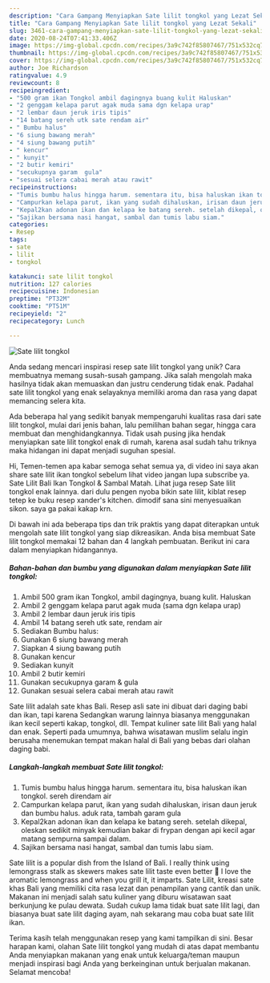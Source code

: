```yaml
---
description: "Cara Gampang Menyiapkan Sate lilit tongkol yang Lezat Sekali"
title: "Cara Gampang Menyiapkan Sate lilit tongkol yang Lezat Sekali"
slug: 3461-cara-gampang-menyiapkan-sate-lilit-tongkol-yang-lezat-sekali
date: 2020-08-24T07:41:33.406Z
image: https://img-global.cpcdn.com/recipes/3a9c742f85807467/751x532cq70/sate-lilit-tongkol-foto-resep-utama.jpg
thumbnail: https://img-global.cpcdn.com/recipes/3a9c742f85807467/751x532cq70/sate-lilit-tongkol-foto-resep-utama.jpg
cover: https://img-global.cpcdn.com/recipes/3a9c742f85807467/751x532cq70/sate-lilit-tongkol-foto-resep-utama.jpg
author: Joe Richardson
ratingvalue: 4.9
reviewcount: 8
recipeingredient:
- "500 gram ikan Tongkol ambil dagingnya buang kulit Haluskan"
- "2 genggam kelapa parut agak muda sama dgn kelapa urap"
- "2 lembar daun jeruk iris tipis"
- "14 batang sereh utk sate rendam air"
- " Bumbu halus"
- "6 siung bawang merah"
- "4 siung bawang putih"
- " kencur"
- " kunyit"
- "2 butir kemiri"
- "secukupnya garam  gula"
- "sesuai selera cabai merah atau rawit"
recipeinstructions:
- "Tumis bumbu halus hingga harum. sementara itu, bisa haluskan ikan tongkol. sereh direndam air"
- "Campurkan kelapa parut, ikan yang sudah dihaluskan, irisan daun jeruk dan bumbu halus. aduk rata, tambah garam gula"
- "Kepal2kan adonan ikan dan kelapa ke batang sereh. setelah dikepal, oleskan sedikit minyak kemudian bakar di frypan dengan api kecil agar matang sempurna sampai dalam."
- "Sajikan bersama nasi hangat, sambal dan tumis labu siam."
categories:
- Resep
tags:
- sate
- lilit
- tongkol

katakunci: sate lilit tongkol 
nutrition: 127 calories
recipecuisine: Indonesian
preptime: "PT32M"
cooktime: "PT51M"
recipeyield: "2"
recipecategory: Lunch

---
```



![Sate lilit tongkol](https://img-global.cpcdn.com/recipes/3a9c742f85807467/751x532cq70/sate-lilit-tongkol-foto-resep-utama.jpg)

Anda sedang mencari inspirasi resep sate lilit tongkol yang unik? Cara membuatnya memang susah-susah gampang. Jika salah mengolah maka hasilnya tidak akan memuaskan dan justru cenderung tidak enak. Padahal sate lilit tongkol yang enak selayaknya memiliki aroma dan rasa yang dapat memancing selera kita.

Ada beberapa hal yang sedikit banyak mempengaruhi kualitas rasa dari sate lilit tongkol, mulai dari jenis bahan, lalu pemilihan bahan segar, hingga cara membuat dan menghidangkannya. Tidak usah pusing jika hendak menyiapkan sate lilit tongkol enak di rumah, karena asal sudah tahu triknya maka hidangan ini dapat menjadi suguhan spesial.

Hi, Temen-temen apa kabar semoga sehat semua ya, di video ini saya akan share sate lilit ikan tongkol sebelum lihat video jangan lupa subscribe ya. Sate Lilit Bali Ikan Tongkol &amp; Sambal Matah. Lihat juga resep Sate lilit tongkol enak lainnya. dari dulu pengen nyoba bikin sate lilit, kiblat resep tetep ke buku resep xander&#39;s kitchen. dimodif sana sini menyesuaikan sikon. saya ga pakai kakap krn.


Di bawah ini ada beberapa tips dan trik praktis yang dapat diterapkan untuk mengolah sate lilit tongkol yang siap dikreasikan. Anda bisa membuat Sate lilit tongkol memakai 12 bahan dan 4 langkah pembuatan. Berikut ini cara dalam menyiapkan hidangannya.

<!--inarticleads1-->

##### Bahan-bahan dan bumbu yang digunakan dalam menyiapkan Sate lilit tongkol:

1. Ambil 500 gram ikan Tongkol, ambil dagingnya, buang kulit. Haluskan
1. Ambil 2 genggam kelapa parut agak muda (sama dgn kelapa urap)
1. Ambil 2 lembar daun jeruk iris tipis
1. Ambil 14 batang sereh utk sate, rendam air
1. Sediakan  Bumbu halus:
1. Gunakan 6 siung bawang merah
1. Siapkan 4 siung bawang putih
1. Gunakan  kencur
1. Sediakan  kunyit
1. Ambil 2 butir kemiri
1. Gunakan secukupnya garam &amp; gula
1. Gunakan sesuai selera cabai merah atau rawit


Sate lilit adalah sate khas Bali. Resep asli sate ini dibuat dari daging babi dan ikan, tapi karena Sedangkan warung lainnya biasanya menggunakan ikan kecil seperti kakap, tongkol, dll. Tempat kuliner sate lilit Bali yang halal dan enak. Seperti pada umumnya, bahwa wisatawan muslim selalu ingin berusaha menemukan tempat makan halal di Bali yang bebas dari olahan daging babi. 

<!--inarticleads2-->

##### Langkah-langkah membuat Sate lilit tongkol:

1. Tumis bumbu halus hingga harum. sementara itu, bisa haluskan ikan tongkol. sereh direndam air
1. Campurkan kelapa parut, ikan yang sudah dihaluskan, irisan daun jeruk dan bumbu halus. aduk rata, tambah garam gula
1. Kepal2kan adonan ikan dan kelapa ke batang sereh. setelah dikepal, oleskan sedikit minyak kemudian bakar di frypan dengan api kecil agar matang sempurna sampai dalam.
1. Sajikan bersama nasi hangat, sambal dan tumis labu siam.


Sate lilit is a popular dish from the Island of Bali. I really think using lemongrass stalk as skewers makes sate lilit taste even better 🙂 I love the aromatic lemongrass and when you grill it, it imparts. Sate Lilit, kreasi sate khas Bali yang memiliki cita rasa lezat dan penampilan yang cantik dan unik. Makanan ini menjadi salah satu kuliner yang diburu wisatawan saat berkunjung ke pulau dewata. Sudah cukup lama tidak buat sate lilit lagi, dan biasanya buat sate lilit daging ayam, nah sekarang mau coba buat sate lilit ikan. 

Terima kasih telah menggunakan resep yang kami tampilkan di sini. Besar harapan kami, olahan Sate lilit tongkol yang mudah di atas dapat membantu Anda menyiapkan makanan yang enak untuk keluarga/teman maupun menjadi inspirasi bagi Anda yang berkeinginan untuk berjualan makanan. Selamat mencoba!
